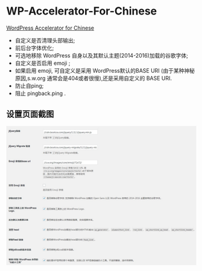 # WP-Accelerator-For-Chinese
[WordPress Accelerator for Chinese](http://coolwp.com/wp-accelerator-for-chinese.html)

*   自定义是否清理头部输出;
*   前后台字体优化;
*   可选地移除 WordPress 自身以及其默认主题(2014-2016)加载的谷歌字体;
*   自定义是否启用 emoji ;
*   如果启用 emoji, 可自定义是采用 WordPress默认的BASE URI (由于某种神秘原因,s.w.org 通常会是404或者很慢),还是采用自定义的 BASE URI.
*   防止自ping;
*   阻止 pingback.ping .

## 设置页面截图

![WordPress Accelerator for Chinese 的设置页面](https://raw.githubusercontent.com/CoolWP/WP-Accelerator-For-Chinese/master/screenshot-1.jpg "WordPress Accelerator for Chinese 的设置页面")
